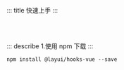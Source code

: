 ::: title 快速上手
:::

<br>
<br>

::: describe 1.使用 npm 下载
:::

```
npm install @layui/hooks-vue --save
```